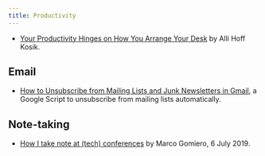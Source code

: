 ```yaml
---
title: Productivity
---
```


-   [Your Productivity Hinges on How You Arrange Your Desk](https://medium.com/s/story/your-productivity-hinges-on-how-you-arrange-your-desk-6b278f018daf "Advice from nine design, career, and organization experts on making your space work for you") by Alli Hoff Kosik.

## Email

-   [How to Unsubscribe from Mailing Lists and Junk Newsletters in Gmail](https://www.labnol.org/internet/gmail-unsubscribe/28806/), a Google Script to unsubscribe from mailing lists automatically.

## Note-taking

-   [How I take note at (tech) conferences](https://medium.com/@marcogomiero/how-i-take-note-at-conferences-f96e4956f12f) by Marco Gomiero, 6 July 2019.
